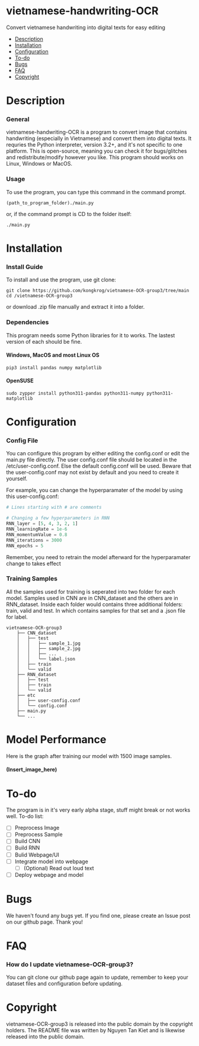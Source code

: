 <p align="center">
</p>

# vietnamese-handwriting-OCR
Convert vietnamese handwriting into digital texts for easy editing

* [Description](#description)
* [Installation](#installation)
* [Configuration](#configuration)
* [To-do](#to-do)
* [Bugs](#bugs)
* [FAQ](#faq)
* [Copyright](#copyright)

# Description

### General
vietnamese-handwriting-OCR is a program to convert image that contains handwriting (especially in Vietnamese) and convert them into digital texts. It requries the Python interpreter, version 3.2+, and it's not specific to one platform. This is open-source, meaning you can check it for bugs/glitches and redistribute/modify however you like. This program should works on Linux, Windows or MacOS.

### Usage
To use the program, you can type this command in the command prompt.
```
(path_to_program_folder)./main.py
```
or, if the command prompt is CD to the folder itself:
```
./main.py
```

# Installation

### Install Guide
To install and use the program, use git clone:
```
git clone https://github.com/kongkrog/vietnamese-OCR-group3/tree/main
cd /vietnamese-OCR-group3
```
or download .zip file manually and extract it into a folder.

### Dependencies

This program needs some Python libraries for it to works. The lastest version of each should be fine.
#### Windows, MacOS and most Linux OS
```
pip3 install pandas numpy matplotlib
```

#### OpenSUSE
```
sudo zypper install python311-pandas python311-numpy python311-matplotlib
```

# Configuration

### Config File
You can configure this program by either editing the config.conf or edit the main.py file directly.
The user config.conf file should be located in the /etc/user-config.conf. Else the default config.conf
will be used. Beware that the user-config.conf may not exist by default and you need to create it yourself.

For example, you can change the hyperparamater of the model by using this user-config.conf:
```python
# Lines starting with # are comments

# Changing a few hyperparameters in RNN
RNN_layer = [5, 4, 3, 2, 1]
RNN_learningRate = 1e-6
RNN_momentumValue = 0.8
RNN_iterations = 3000
RNN_epochs = 5
```
Remember, you need to retrain the model afterward for the hyperparamater change to takes effect

### Training Samples
All the samples used for training is seperated into two folder for each model.
Samples used in CNN are in CNN_dataset and the others are in RNN_dataset.
Inside each folder would contains three additional folders: train, valid and test. In which contains samples for that set and a .json file for label.

```
vietnamese-OCR-group3
    ├── CNN_dataset
    │   ├── test
    │   │   ├── sample_1.jpg
    │   │   ├── sample_2.jpg
    │   │   ├── ...
    │   │   └── label.json
    │   ├── train
    │   └── valid
    ├── RNN_dataset
    │   ├── test
    │   ├── train
    │   └── valid
    ├── etc
    │   ├── user-config.conf
    │   └── config.conf
    ├── main.py
    └── ...
```

# Model Performance
Here is the graph after training our model with 1500 image samples.

#### (Insert_image_here)

# To-do
The program is in it's very early alpha stage, stuff might break or not works well.
To-do list:
- [ ] Preprocess Image
- [ ] Preprocess Sample
- [ ] Build CNN
- [ ] Build RNN
- [ ] Bulid Webpage/UI
- [ ] Integrate model into webpage
   - [ ] (Optional) Read out loud text
- [ ] Deploy webpage and model

# Bugs
We haven't found any bugs yet. If you find one, please create an Issue post on our github page. Thank you!

# FAQ
### How do I update vietnamese-OCR-group3?
You can git clone our github page again to update, remember to keep your dataset files and configuration before updating.

# Copyright
vietnamese-OCR-group3 is released into the public domain by the copyright holders.
The README file was written by Nguyen Tan Kiet and is likewise released into the public domain.
